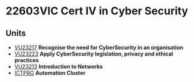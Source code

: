 # 22603VIC Cert IV in Cyber Security

## Units

- [VU23217](./VU23217) **Recognise the need for CyberSecurity in an organisation** 
- [VU23223](./VU23223/) **Apply CyberSecurity legislation, privacy and ethical practices**
- [VU23213](./VU23213) **Introduction to Networks**
- [ICTPRG](./ICTPRG) **Automation Cluster**